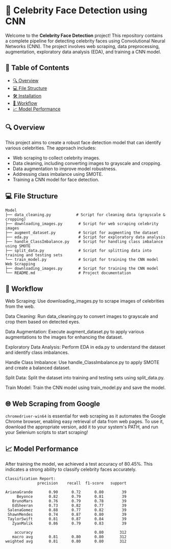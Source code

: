 # 👸  Celebrity Face Detection using CNN

Welcome to the **Celebrity Face Detection** project! This repository contains a complete pipeline for detecting celebrity faces using Convolutional Neural Networks (CNN). The project involves web scraping, data preprocessing, augmentation, exploratory data analysis (EDA), and training a CNN model.

## 🚀 Table of Contents
- [🔍 Overview](#-overview)
- [💻 File Structure](#-file-structure)
- [🛠 Installation](#-installation)
- [📂 Workflow](#-workflow)
- [📈 Model Performance](#-model-performance)

## 🔍 Overview
This project aims to create a robust face detection model that can identify various celebrities. The approach includes:
- Web scraping to collect celebrity images.
- Data cleaning, including converting images to grayscale and cropping.
- Data augmentation to improve model robustness.
- Addressing class imbalance using SMOTE.
- Training a CNN model for face detection.

## 💻 File Structure
```plaintext
Model
├── data_cleaning.py           # Script for cleaning data (grayscale & cropping)
├── downloading_images.py       # Script for web scraping celebrity images
├── augment_dataset.py          # Script for augmenting the dataset
├── eda.py                      # Script for exploratory data analysis
├── handle_ClassImbalance.py    # Script for handling class imbalance using SMOTE
├── split_data.py               # Script for splitting data into training and testing sets
└── train_model.py              # Script for training the CNN model
Web Scrapping
├── downloading_images.py       # Script for training the CNN model
└── README.md                   # Project documentation
```

## 📂 Workflow
Web Scraping: Use downloading_images.py to scrape images of celebrities from the web.

Data Cleaning: Run data_cleaning.py to convert images to grayscale and crop them based on detected eyes.

Data Augmentation: Execute augment_dataset.py to apply various augmentations to the images for enhancing the dataset.

Exploratory Data Analysis: Perform EDA in eda.py to understand the dataset and identify class imbalances.

Handle Class Imbalance: Use handle_ClassImbalance.py to apply SMOTE and create a balanced dataset.

Split Data: Split the dataset into training and testing sets using split_data.py.

Train Model: Train the CNN model using train_model.py and save the model.

## 🌐 Web Scraping from Google
`chromedriver-win64` is essential for web scraping as it automates the Google Chrome browser, enabling easy retrieval of data from web pages. To use it, download the appropriate version, add it to your system's PATH, and run your Selenium scripts to start scraping!

## 📈 Model Performance
After training the model, we achieved a test accuracy of 80.45%. This indicates a strong ability to classify celebrity faces accurately.
```plaintext
Classification Report:
              precision    recall  f1-score   support

ArianaGrande       0.90      0.72      0.80        39
     Beyonce       0.82      0.79      0.81        39
   BrunoMars       0.76      0.79      0.78        39
   EdSheeran       0.73      0.82      0.77        39
 SalenaGomez       0.88      0.77      0.82        39
 ShawnMendes       0.74      0.87      0.80        39
 TaylorSwift       0.81      0.87      0.84        39
   ZyanMalik       0.86      0.79      0.83        39

    accuracy                           0.80       312
   macro avg       0.81      0.80      0.80       312
weighted avg       0.81      0.80      0.80       312
```
